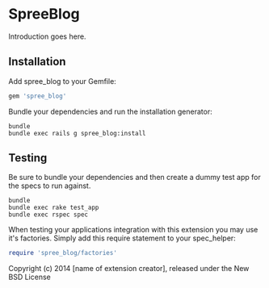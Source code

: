 SpreeBlog
=========

Introduction goes here.

Installation
------------

Add spree_blog to your Gemfile:

```ruby
gem 'spree_blog'
```

Bundle your dependencies and run the installation generator:

```shell
bundle
bundle exec rails g spree_blog:install
```

Testing
-------

Be sure to bundle your dependencies and then create a dummy test app for the specs to run against.

```shell
bundle
bundle exec rake test_app
bundle exec rspec spec
```

When testing your applications integration with this extension you may use it's factories.
Simply add this require statement to your spec_helper:

```ruby
require 'spree_blog/factories'
```

Copyright (c) 2014 [name of extension creator], released under the New BSD License
